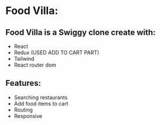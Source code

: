  # Food Villa:

## Food Villa is a Swiggy clone create with:
- React
- Redux (USED ADD TO CART PART)
- Tailwind
- React router dom

## Features:
- Searching restaurants
- Add food items to cart
- Routing
- Responsive





 
